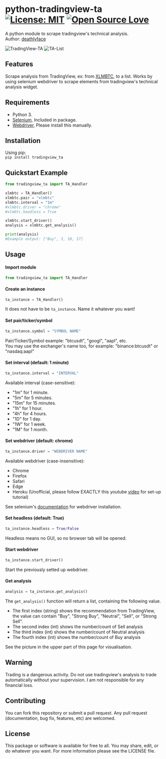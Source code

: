 # python-tradingview-ta [![License: MIT](https://img.shields.io/badge/License-MIT-yellow.svg)](https://opensource.org/licenses/MIT) [![Open Source Love](https://badges.frapsoft.com/os/v1/open-source.png?v=103)](https://github.com/ellerbrock/open-source-badges/)
 A python module to scrape tradingview's technical analysis.
 <br>
 Author: [deathlyface](https://deathlyface.tech)
 
 ![TradingView-TA](https://deathlyface.tech/wp-content/uploads/2020/05/cap-tv.png "TradingView-TA")
 ![TA-List](https://deathlyface.tech/wp-content/uploads/2020/05/tv-list.png "TA-List")
 
## Features
 Scrape analysis from TradingView, ex: from [XLMBTC](http://s.tradingview.com/embed-widget/technical-analysis/?locale=en#%7B%22interval%22%3A%221m%22%2C%22width%22%3A%22100%25%22%2C%22isTransparent%22%3Afalse%2C%22height%22%3A%22100%25%22%2C%22symbol%22%3A%22BINANCE%3AXLMBTC%22%2C%22showIntervalTabs%22%3Atrue%2C%22colorTheme%22%3A%22dark%22%2C%22utm_medium%22%3A%22widget_new%22%2C%22utm_campaign%22%3A%22technical-analysis%22%7D), to a list. Works by using selenium webdriver to scrape elements from tradingview's technical analysis widget.
 
## Requirements
 - Python 3.
 - [Selenium](https://www.selenium.dev/selenium/docs/api/py/#installing), Included in package.
 - [Webdriver](https://www.selenium.dev/selenium/docs/api/py/#drivers), Please install this manually.
 
## Installation
 Using pip:
 <br>
```pip install tradingview_ta```

## Quickstart Example
```python
from tradingview_ta import TA_Handler

xlmbtc = TA_Handler()
xlmbtc.pair = "xlmbtc"
xlmbtc.interval = "1m"
#xlmbtc.driver = "chrome"
#xlmbtc.headless = True

xlmbtc.start_driver()
analysis = xlmbtc.get_analysis()

print(analysis)
#Example output: ["Buy", 3, 10, 17]
```
## Usage
#### Import module
```python
from tradingview_ta import TA_Handler
```

#### Create an instance
```python
ta_instance = TA_Handler()
```
 It does not have to be ```ta_instance```. Name it whatever you want!
 
#### Set pair/ticker/symbol
```python
ta_instance.symbol = "SYMBOL NAME"
```
 Pair/Ticker/Symbol example: "btcusdt", "googl", "aapl", etc. 
 <br>
 You may use the exchanger's name too, for example: "binance:btcusdt" or "nasdaq:aapl"
 
#### Set interval (default: 1 minute)
```python
ta_instance.interval = "INTERVAL"
```
 Available interval (case-sensitive):
  - "1m" for 1 minute.
  - "5m" for 5 minutes.
  - "15m" for 15 minutes.
  - "1h" for 1 hour.
  - "4h" for 4 hours.
  - "1D" for 1 day.
  - "1W" for 1 week.
  - "1M" for 1 month.
 
#### Set webdriver (default: chrome)
```python
ta_instance.driver = "WEBDRIVER NAME"
```
 Available webdriver (case-insensitive): 
 - Chrome
 - Firefox
 - Safari
 - Edge
 - Heroku (Unofficial, please follow EXACTLY this youtube [video](https://youtu.be/Ven-pqwk3ec?t=190) for set-up tutorial)
 
 See selenium's [documentation](https://www.selenium.dev/selenium/docs/api/py/#drivers) for webdriver installation.
 
#### Set headless (default: True)
```python
ta_instance.headless = True/False
```
 Headless means no GUI, so no browser tab will be opened.
 
#### Start webdriver
```python
ta_instance.start_driver()
```
 Start the previously setted up webdriver.

#### Get analysis
```python
analysis = ta_instance.get_analysis()
```
 The ```get_analysis()``` function will return a list, containing the following value.
  - The first index (string) shows the recommendation from TradingView, the value can contain "Buy", "Strong Buy", "Neutral", "Sell", or "Strong Sell".
  - The second index (int) shows the number/count of Sell analysis
  - The third index (int) shows the number/count of Neutral analysis
  - The fourth index (int) shows the number/count of Buy analysis
  
 See the picture in the upper part of this page for visualisation.
  
## Warning
 Trading is a dangerous activity. Do not use tradingview's analysis to trade automatically without your supervision. I am not responsible for any financial loss.

## Contributing
 You can fork this repository or submit a pull request. Any pull request (documentation, bug fix, features, etc) are welcomed.
 
## License
 This package or software is available for free to all. You may share, edit, or do whatever you want. For more information please see the LICENSE file.
